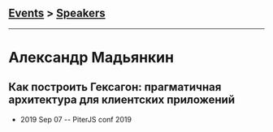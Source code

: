 ## [Events](../README.md) > [Speakers](../speakers.md)
---

# Александр Мадьянкин

## Как построить Гексагон: прагматичная архитектура для клиентских приложений
- 2019 Sep 07 -- PiterJS conf 2019    
